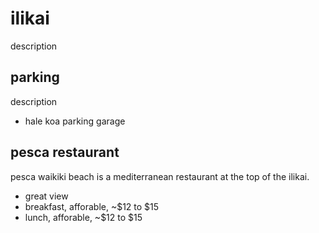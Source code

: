 # ilikai

description

## parking

description

- hale koa parking garage

## pesca restaurant

pesca waikiki beach is a mediterranean restaurant at the top of the ilikai.

- great view
- breakfast, afforable, ~$12 to $15
- lunch, afforable, ~$12 to $15

